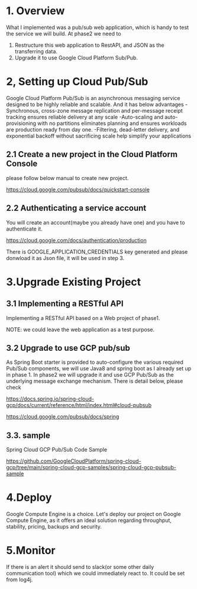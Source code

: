 # 1. Overview
What I implemented was a pub/sub web application, which is handy to test the service we will build.
At phase2 we need to 
1. Restructure this web application to RestAPI, and JSON as the transferring data.
2. Upgrade it to use Google Cloud Platform Sub/Pub.


# 2, Setting up Cloud Pub/Sub
Google Cloud Platform Pub/Sub is an asynchronous messaging service designed to be highly reliable and scalable.
And it has below advantages
-Synchronous, cross-zone message replication and per-message receipt tracking ensures reliable delivery at any scale
-Auto-scaling and auto-provisioning with no partitions eliminates planning and ensures workloads are production ready from day one.
-Filtering, dead-letter delivery, and exponential backoff without sacrificing scale help simplify your applications


## 2.1 Create a new project in the Cloud Platform Console
please follow below manual to create new project.

https://cloud.google.com/pubsub/docs/quickstart-console

## 2.2 Authenticating a service account
You will create an account(maybe you already have one) and you have to authenticate it.

https://cloud.google.com/docs/authentication/production

There is GOOGLE_APPLICATION_CREDENTIALS key generated and please donwload it as Json file, it will be used in step 3.


# 3.Upgrade Existing Project
## 3.1 Implementing a RESTful API 
Implementing a RESTful API based on a Web project of phase1.

NOTE: we could leave the web application as a test purpose.

## 3.2 Upgrade to use GCP pub/sub
As Spring Boot starter is provided to auto-configure the various required Pub/Sub components, we will use Java8 and spring boot as I already set up in phase 1.
In phase2 we will upgrade it and use GCP Pub/Sub as the underlying message exchange mechanism.
There is detail below, please check

https://docs.spring.io/spring-cloud-gcp/docs/current/reference/html/index.html#cloud-pubsub

https://cloud.google.com/pubsub/docs/spring


## 3.3. sample 
Spring Cloud GCP Pub/Sub Code Sample

https://github.com/GoogleCloudPlatform/spring-cloud-gcp/tree/main/spring-cloud-gcp-samples/spring-cloud-gcp-pubsub-sample


# 4.Deploy
Google Compute Engine is a choice.
Let's deploy our project on Google Compute Engine, as it offers an ideal solution regarding throughput, stability, pricing, backups and security.


# 5.Monitor
If there is an alert it should send to slack(or some other daily communication tool) which we could immediately react to.
It could be set from log4j.
